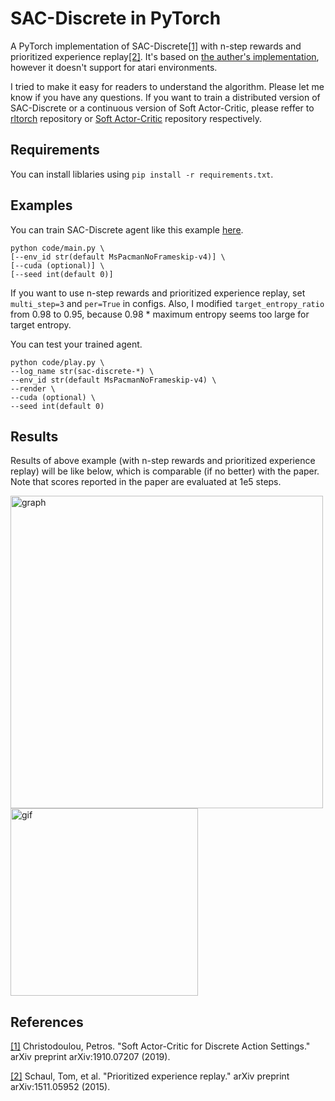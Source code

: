 # SAC-Discrete in PyTorch
A PyTorch implementation of SAC-Discrete[[1]](#references) with n-step rewards and prioritized experience replay[[2]](#references). It's based on [the auther's implementation](https://github.com/p-christ/Deep-Reinforcement-Learning-Algorithms-with-PyTorch), however it doesn't support for atari environments.

I tried to make it easy for readers to understand the algorithm. Please let me know if you have any questions. If you want to train a distributed version of SAC-Discrete or a continuous version of Soft Actor-Critic, please reffer to [rltorch](https://github.com/ku2482/rltorch) repository or [Soft Actor-Critic](https://github.com/ku2482/soft-actor-critic.pytorch) repository respectively.

## Requirements
You can install liblaries using `pip install -r requirements.txt`.

## Examples
You can train SAC-Discrete agent like this example [here](https://github.com/ku2482/sac-discrete.pytorch/blob/master/code/main.py).

```
python code/main.py \
[--env_id str(default MsPacmanNoFrameskip-v4)] \
[--cuda (optional)] \
[--seed int(default 0)]
```

If you want to use n-step rewards and prioritized experience replay, set `multi_step=3` and `per=True` in configs. Also, I modified `target_entropy_ratio` from 0.98 to 0.95, because 0.98 * maximum entropy seems too large for target entropy.

You can test your trained agent.

```
python code/play.py \
--log_name str(sac-discrete-*) \
--env_id str(default MsPacmanNoFrameskip-v4) \
--render \
--cuda (optional) \
--seed int(default 0)
```

## Results
Results of above example (with n-step rewards and prioritized experience replay) will be like below, which is comparable (if no better) with the paper.
Note that scores reported in the paper are evaluated at 1e5 steps.

<img src="https://user-images.githubusercontent.com/37267851/69165567-23cc8680-0b35-11ea-8a3c-b251bacce975.png" title="graph" width=500><img src="https://user-images.githubusercontent.com/37267851/67809830-c9fc1200-fadc-11e9-8f48-799a19689dd6.gif" title="gif" width=300>

## References
[[1]](https://arxiv.org/abs/1910.07207) Christodoulou, Petros. "Soft Actor-Critic for Discrete Action Settings." arXiv preprint arXiv:1910.07207 (2019).

[[2]](https://arxiv.org/abs/1511.05952) Schaul, Tom, et al. "Prioritized experience replay." arXiv preprint arXiv:1511.05952 (2015).
